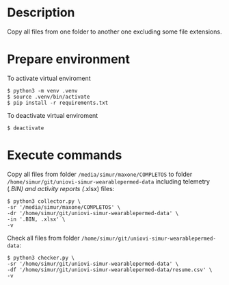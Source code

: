 # Description
Copy all files from one folder to another one excluding some file extensions.

# Prepare environment

To activate virtual enviroment
```
$ python3 -m venv .venv
$ source .venv/bin/activate
$ pip install -r requirements.txt
```

To deactivate virtual enviroment
```
$ deactivate
```

# Execute commands

Copy all files from folder `/media/simur/maxone/COMPLETOS` to folder `/home/simur/git/uniovi-simur-wearablepermed-data` including telemetry (*.BIN) and activity reports (*.xlsx) files:

```
$ python3 collector.py \
-sr '/media/simur/maxone/COMPLETOS' \
-dr '/home/simur/git/uniovi-simur-wearablepermed-data' \
-in '.BIN, .xlsx' \
-v
```

Check all files from folder `/home/simur/git/uniovi-simur-wearablepermed-data`:

```
$ python3 checker.py \
-sr '/home/simur/git/uniovi-simur-wearablepermed-data' \
-df '/home/simur/git/uniovi-simur-wearablepermed-data/resume.csv' \
-v
```